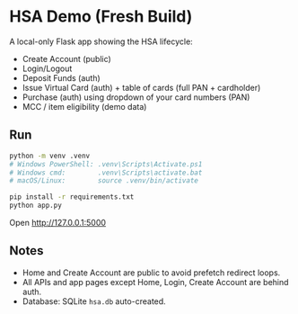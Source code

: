 # HSA Demo (Fresh Build)

A local-only Flask app showing the HSA lifecycle:

- Create Account (public)
- Login/Logout
- Deposit Funds (auth)
- Issue Virtual Card (auth) + table of cards (full PAN + cardholder)
- Purchase (auth) using dropdown of your card numbers (PAN)
- MCC / item eligibility (demo data)

## Run

```bash
python -m venv .venv
# Windows PowerShell: .venv\Scripts\Activate.ps1
# Windows cmd:        .venv\Scripts\activate.bat
# macOS/Linux:        source .venv/bin/activate

pip install -r requirements.txt
python app.py
```

Open http://127.0.0.1:5000

## Notes
- Home and Create Account are public to avoid prefetch redirect loops.
- All APIs and app pages except Home, Login, Create Account are behind auth.
- Database: SQLite `hsa.db` auto-created.
